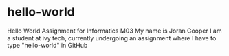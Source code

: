 # hello-world
Hello World Assignment for Informatics M03
My name is Joran Cooper I am a student at ivy tech, currently undergoing an assignment where I have to type "hello-world" in GitHub
